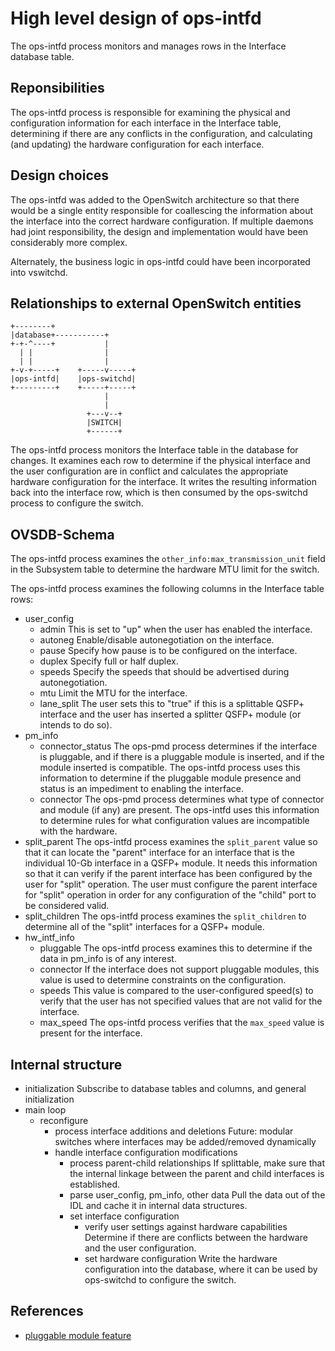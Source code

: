 High level design of ops-intfd
==============================

The ops-intfd process monitors and manages rows in the Interface database table.

Reponsibilities
---------------
The ops-intfd process is responsible for examining the physical and configuration information for each interface in the Interface table, determining if there are any conflicts in the configuration, and calculating (and updating) the hardware configuration for each interface.

Design choices
--------------
The ops-intfd was added to the OpenSwitch architecture so that there would be a single entity responsible for coallescing the information about the interface into the correct hardware configuration. If multiple daemons had joint responsibility, the design and implementation would have been considerably more complex.

Alternately, the business logic in ops-intfd could have been incorporated into vswitchd.

Relationships to external OpenSwitch entities
---------------------------------------------
```ditaa
+--------+
|database+-----------+
+-+-^----+           |
  | |                |
  | |                |
+-v-+-----+    +-----v-----+
|ops-intfd|    |ops-switchd|
+---------+    +-----+-----+
                     |
                     |
                 +---v--+
                 |SWITCH|
                 +------+
```

The ops-intfd process monitors the Interface table in the database for changes. It examines each row to determine if the physical interface and the user configuration are in conflict and calculates the appropriate hardware configuration for the interface. It writes the resulting information back into the interface row, which is then consumed by the ops-switchd process to configure the switch.

OVSDB-Schema
------------
The ops-intfd process examines the `other_info:max_transmission_unit` field in the Subsystem table to determine the hardware MTU limit for the switch.

The ops-intfd process examines the following columns in the Interface table rows:

* user\_config
  * admin
    This is set to "up" when the user has enabled the interface.
  * autoneg
    Enable/disable autonegotiation on the interface.
  * pause
    Specify how pause is to be configured on the interface.
  * duplex
    Specify full or half duplex.
  * speeds
    Specify the speeds that should be advertised during autonegotiation.
  * mtu
    Limit the MTU for the interface.
  * lane\_split
    The user sets this to "true" if this is a splittable QSFP+ interface and the user has inserted a splitter QSFP+ module (or intends to do so).
* pm\_info
  * connector\_status
    The ops-pmd process determines if the interface is pluggable, and if there is a pluggable module is inserted, and if the module inserted is compatible. The ops-intfd process uses this information to determine if the pluggable module presence and status is an impediment to enabling the interface.
  * connector
    The ops-pmd process determines what type of connector and module (if any) are present. The ops-intfd uses this information to determine rules for what configuration values are incompatible with the hardware.
* split\_parent
  The ops-intfd process examines the `split_parent` value so that it can locate the "parent" interface for an interface that is the individual 10-Gb interface in a QSFP+ module. It needs this information so that it can verify if the parent interface has been configured by the user for "split" operation. The user must configure the parent interface for "split" operation in order for any configuration of the "child" port to be considered valid.
* split\_children
  The ops-intfd process examines the `split_children` to determine all of the "split" interfaces for a QSFP+ module.
* hw\_intf\_info
  * pluggable
    The ops-intfd process examines this to determine if the data in pm\_info is of any interest.
  * connector
    If the interface does not support pluggable modules, this value is used to determine constraints on the configuration.
  * speeds
    This value is compared to the user-configured speed(s) to verify that the user has not specified values that are not valid for the interface.
  * max\_speed
    The ops-intfd process verifies that the `max_speed` value is present for the interface.

Internal structure
------------------

* initialization
  Subscribe to database tables and columns, and general initialization
* main loop
  * reconfigure
    * process interface additions and deletions
      Future: modular switches where interfaces may be added/removed dynamically
    * handle interface configuration modifications
      * process parent-child relationships
        If splittable, make sure that the internal linkage between the parent and child interfaces is established.
      * parse user\_config, pm\_info, other data
        Pull the data out of the IDL and cache it in internal data structures.
      * set interface configuration
        * verify user settings against hardware capabilities
          Determine if there are conflicts between the hardware and the user configuration.
        * set hardware configuration
          Write the hardware configuration into the database, where it can be used by ops-switchd to configure the switch.

References
----------
* [pluggable module feature](http://www.openswitch.net/documents/dev/pluggable_modules_design)
